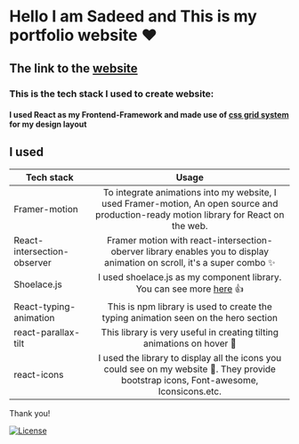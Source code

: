 # Hello I am Sadeed and This is my portfolio website ❤️

## The link to the [website](https://sadeedpv.github.io/Portfolio-website)


### This is the tech stack I used to create website:

#### I used **React** as my **Frontend-Framework** and made use of **[css grid system](https://www.w3schools.com/css/css_grid.asp)** for my design layout

## I used

| Tech stack        | Usage           |
| ------------- |:-------------:|
| Framer-motion      | To integrate animations into my website, I used Framer-motion, An open source and production-ready motion library for React on the web. |
| React-intersection-observer      | Framer motion with react-intersection-oberver library enables you to display animation on scroll, it's a super combo ✨      |
| Shoelace.js | I used shoelace.js as my component library. You can see more [here](https://shoelace.style/) 👍    |
| React-typing-animation  | This is npm library is used to create the typing animation seen on the hero section |
|react-parallax-tilt| This library is very useful in creating tilting animations on hover 🚀|
|react-icons| I used the library to display all the icons you could see on my website 🤠. They provide bootstrap icons, Font-awesome, Iconsicons.etc.|


Thank you!

[![License](https://img.shields.io/badge/license-MIT-blue)](https://opensource.org/licenses/MIT)
